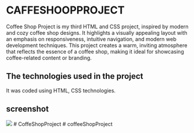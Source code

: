 <h1> CAFFESHOOPPROJECT </h1>

Coffee Shop Project is my third HTML and CSS project, inspired by modern and cozy coffee shop designs. It highlights a visually appealing layout with an emphasis on responsiveness, intuitive navigation, and modern web development techniques. This project creates a warm, inviting atmosphere that reflects the essence of a coffee shop, making it ideal for showcasing coffee-related content or branding.

<h2> The technologies used in the project </h2>

It was coded using HTML, CSS technologies.

<h2> screenshot </h2>

![](screen.gif)
#   C o f f e S h o p P r o j e c t  
 #   c o f f e e S h o p P r o j e c t  
 